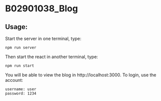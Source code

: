 # B02901038_Blog

## Usage:

Start the server in one terminal, type:
```
npm run server
```
Then start the react in another terminal, type:
```
npm run start
```

You will be able to view the blog in http://localhost:3000.
To login, use the account:
```
username: user
password: 1234
```
